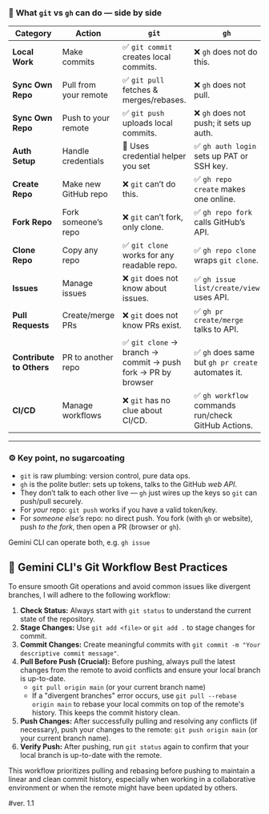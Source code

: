 ### 📌 **What `git` vs `gh` can do — side by side**

| **Category**             | **Action**            | **`git`**                                                   | **`gh`**                                           |
| ------------------------ | --------------------- | ----------------------------------------------------------- | -------------------------------------------------- |
| **Local Work**           | Make commits          | ✅ `git commit` creates local commits.                       | ❌ `gh` does not do this.                           |
| **Sync Own Repo**        | Pull from your remote | ✅ `git pull` fetches & merges/rebases.                      | ❌ `gh` does not pull.                              |
| **Sync Own Repo**        | Push to your remote   | ✅ `git push` uploads local commits.                         | ❌ `gh` does not push; it sets up auth.             |
| **Auth Setup**           | Handle credentials    | 🔑 Uses credential helper you set                           | ✅ `gh auth login` sets up PAT or SSH key.          |
| **Create Repo**          | Make new GitHub repo  | ❌ `git` can’t do this.                                      | ✅ `gh repo create` makes one online.               |
| **Fork Repo**            | Fork someone’s repo   | ❌ `git` can’t fork, only clone.                             | ✅ `gh repo fork` calls GitHub’s API.               |
| **Clone Repo**           | Copy any repo         | ✅ `git clone` works for any readable repo.                  | ✅ `gh repo clone` wraps `git clone`.               |
| **Issues**               | Manage issues         | ❌ `git` does not know about issues.                         | ✅ `gh issue list/create/view` uses API.            |
| **Pull Requests**        | Create/merge PRs      | ❌ `git` does not know PRs exist.                            | ✅ `gh pr create/merge` talks to API.               |
| **Contribute to Others** | PR to another repo    | ✅ `git clone` → branch → commit → push fork → PR by browser | ✅ `gh` does same but `gh pr create` automates it.  |
| **CI/CD**                | Manage workflows      | ❌ `git` has no clue about CI/CD.                            | ✅ `gh workflow` commands run/check GitHub Actions. |

---

### ⚙️ **Key point, no sugarcoating**

* `git` is raw plumbing: version control, pure data ops.
* `gh` is the polite butler: sets up tokens, talks to the GitHub *web API*.
* They don’t talk to each other live — `gh` just wires up the keys so `git` can push/pull securely.
* For *your* repo: `git push` works if you have a valid token/key.
* For *someone else’s* repo: no direct push. You fork (with `gh` or website), push *to the fork*, then open a PR (browser or `gh`).

Gemini CLI can operate both, e.g. `gh issue` 

## 🤖 Gemini CLI's Git Workflow Best Practices

To ensure smooth Git operations and avoid common issues like divergent branches, I will adhere to the following workflow:

1.  **Check Status:** Always start with `git status` to understand the current state of the repository.
2.  **Stage Changes:** Use `git add <file>` or `git add .` to stage changes for commit.
3.  **Commit Changes:** Create meaningful commits with `git commit -m "Your descriptive commit message"`.
4.  **Pull Before Push (Crucial):** Before pushing, always pull the latest changes from the remote to avoid conflicts and ensure your local branch is up-to-date.
    *   `git pull origin main` (or your current branch name)
    *   If a "divergent branches" error occurs, use `git pull --rebase origin main` to rebase your local commits on top of the remote's history. This keeps the commit history clean.
5.  **Push Changes:** After successfully pulling and resolving any conflicts (if necessary), push your changes to the remote: `git push origin main` (or your current branch name).
6.  **Verify Push:** After pushing, run `git status` again to confirm that your local branch is up-to-date with the remote.

This workflow prioritizes pulling and rebasing before pushing to maintain a linear and clean commit history, especially when working in a collaborative environment or when the remote might have been updated by others.

#ver. 1.1
